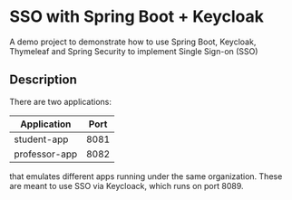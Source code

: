 # SSO with Spring Boot + Keycloak

A demo project to demonstrate how to use Spring Boot, Keycloak, Thymeleaf and Spring Security to implement Single Sign-on (SSO)

## Description

There are two applications: 

| Application  | Port |
| --- | --- |
| student-app  | 8081  |
| professor-app  | 8082  |

that emulates different apps running under the same organization. These are meant to use SSO via Keycloack, which runs on port 8089.
